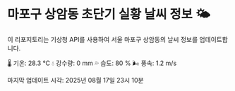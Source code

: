 
# 마포구 상암동 초단기 실황 날씨 정보 🌤️

이 리포지토리는 기상청 API를 사용하여 서울 마포구 상암동의 날씨 정보를 업데이트합니다. 

🌡️ 기온: 28.3 ℃
💧 강수량: 0 mm
💦 습도: 80 %
🌬️ 풍속: 1.2 m/s

마지막 업데이트 시각: 2025년 08월 17일 23시 10분    
